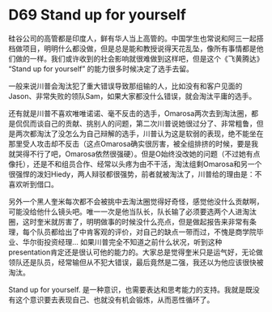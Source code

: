 # D69 Stand up for yourself
硅谷公司的高管都是印度人，鲜有华人当上高管的。中国学生也常说和阿三一起搭档做项目，明明什么都没做，但是总是能和教授说得天花乱坠，像所有事情都是他们做的一样。我们或许收到的社会影响就很难做到这样吧，但是这个《飞黄腾达》 “Stand up for yourself” 的能力很多时候决定了选手去留。

一般来说川普会淘汰犯了重大错误导致那组输的人，比如没有和客户见面的Jason、非常失败的领队Sam，如果大家都没什么错误，就会淘汰平庸的选手。

还有就是川普不喜欢唯唯诺诺、毫不反击的选手，Omarosa两次去到淘汰圈，都是侃侃而谈自己的贡献、挑别人的问题，第二次川普说她很过分了、非常粗鲁，但是两次都淘汰了没怎么为自己辩解的选手，川普认为这是软弱的表现，绝不能坐在那里受人攻击却不反击（这点Omarosa确实很厉害，被全组排挤的时候，要是我就哭得不行了吧，Omarosa依然很强硬）。但是O始终没改她的问题（不过她有点像托），还是不和组员合作、经常以头疼为由不干活，淘汰组剩Omarosa和另一个很强悍的泼妇Hiedy，两人辩驳都很强势，前者就被淘汰了，川普给的理由是：不喜欢听到借口。

另外一个黑人奎米每次都不会被挑中去淘汰圈觉得好奇怪，感觉他没什么贡献啊，可能没给他什么镜头吧。唯一一次是他当队长，队长输了必须要选两个人进淘汰圈，这时奎米就厉害了，明明做事的时候没什么亮点，但是做起报告来非常有条理，每个队员都给出了中肯客观的评价，对自己的缺点一带而过，不愧是商学院毕业、华尔街投资经理... 如果川普完全不知道之前什么状况，听到这种presentation肯定还是很认可他的能力的。大家总是觉得奎米只是运气好，无论做领队还是队员，经常输但从不犯大错误，最后竟然是二强，我还以为他应该很快被淘汰。

Stand up for yourself. 是一种意识，也需要表达和思考能力的支持。我就是既没有这个意识要去表现自己、也就没有机会锻炼，从而恶性循环了。